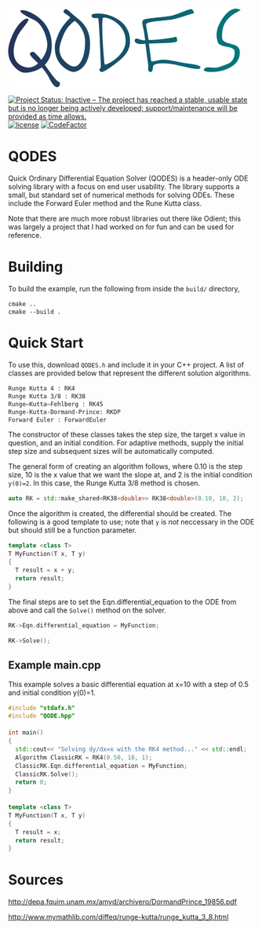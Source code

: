 ![alt text](https://github.com/ThomasThelen/QODES/raw/master/qodes.png)

[![Project Status: Inactive – The project has reached a stable, usable state but is no longer being actively developed; support/maintenance will be provided as time allows.](https://www.repostatus.org/badges/latest/inactive.svg)](https://www.repostatus.org/#inactive)  [![license](https://img.shields.io/github/license/mashape/apistatus.svg)]()
[![CodeFactor](https://www.codefactor.io/repository/github/thomasthelen/qodes/badge)](https://www.codefactor.io/repository/github/thomasthelen/qodes)

# QODES
Quick Ordinary Differential Equation Solver (QODES) is a header-only ODE solving library with a focus on end user usability. The library supports a small, but standard set of numerical 
methods for solving ODEs. These include the Forward Euler method and the Rune Kutta class.

Note that there are much more robust libraries out there like Odient; this was largely a project that I had worked on for fun and can be used for reference.
# Building
To build the example, run the following from inside the `build/` directory,

```
cmake ..
cmake --build .
```
# Quick Start
To use this, download `QODES.h` and include it in your C++ project. A list of classes are provided below that represent the different solution algorithms.

```
Runge Kutta 4 : RK4
Runge Kutta 3/8 : RK38
Runge–Kutta–Fehlberg : RK45
Runge-Kutta-Dormand-Prince: RKDP
Forward Euler : ForwardEuler
```

The constructor of these classes takes the step size, the target x value in question, and an initial condition. For adaptive methods, supply the initial step size and subsequent sizes will be automatically computed.

The general form of creating an algorithm follows, where 0.10 is the step size, 10 is the x value that we want the slope at, and 2 is the initial condition `y(0)=2`. In this case, the Runge Kutta 3/8 method is chosen.
 ```c++
auto RK = std::make_shared<RK38<double>> RK38<double>(0.10, 10, 2);
```

 Once the algorithm is created, the differential should be created. The following is a good template to use; note that `y` is _not_ neccessary in the ODE but should still be a function parameter.
  ```c++
  template <class T>
  T MyFunction(T x, T y)
{
	T result = x + y;
	return result;
}
```
The final steps are to set the Eqn.differential_equation to the ODE from above and call the `Solve()` method on the solver.
  ```c++
  RK->Eqn.differential_equation = MyFunction;
```
  ```c++
  RK->Solve();
```

## Example main.cpp
This example solves a basic differential equation at x=10 with a step of 0.5 and initial condition y(0)=1.
  ```c++
#include "stdafx.h"
#include "QODE.hpp"

int main()
{
	std::cout<< "Solving dy/dx=x with the RK4 method..." << std::endl;
	Algorithm ClassicRK = RK4(0.50, 10, 1);
	ClassicRK.Eqn.differential_equation = MyFunction;
	ClassicRK.Solve();
	return 0;
}

template <class T>
T MyFunction(T x, T y)
{
	T result = x;
	return result;
}
```
  
# Sources
http://depa.fquim.unam.mx/amyd/archivero/DormandPrince_19856.pdf

http://www.mymathlib.com/diffeq/runge-kutta/runge_kutta_3_8.html